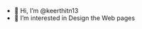 - 👋 Hi, I’m @keerthitn13
- 👀 I’m interested in Design the Web pages

<!---
keerthitn13/keerthitn13 is a ✨ special ✨ repository because its `README.md` (this file) appears on your GitHub profile.
You can click the Preview link to take a look at your changes.
--->
